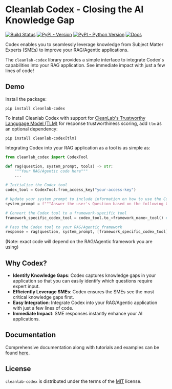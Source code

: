 # Cleanlab Codex - Closing the AI Knowledge Gap

[![Build Status](https://github.com/cleanlab/cleanlab-codex/actions/workflows/ci.yml/badge.svg)](https://github.com/cleanlab/cleanlab-codex/actions/workflows/ci.yml) [![PyPI - Version](https://img.shields.io/pypi/v/cleanlab-codex.svg)](https://pypi.org/project/cleanlab-codex) [![PyPI - Python Version](https://img.shields.io/pypi/pyversions/cleanlab-codex.svg)](https://pypi.org/project/cleanlab-codex) [![Docs](https://img.shields.io/badge/docs-latest-brightgreen.svg)](https://help.cleanlab.ai/codex/api/)

Codex enables you to seamlessly leverage knowledge from Subject Matter Experts (SMEs) to improve your RAG/Agentic applications.

The `cleanlab-codex` library provides a simple interface to integrate Codex's capabilities into your RAG application. 
See immediate impact with just a few lines of code!

## Demo

Install the package:

```console
pip install cleanlab-codex
```

To install Cleanlab Codex with support for [CleanLab's Trustworthy Langugage Model (TLM)](https://help.cleanlab.ai/tlm/) for response trustworthiness scoring, add `tlm` as an optional dependency:

```console
pip install cleanlab-codex[tlm]
```

Integrating Codex into your RAG application as a tool is as simple as:

```python
from cleanlab_codex import CodexTool

def rag(question, system_prompt, tools) -> str:
    """Your RAG/Agentic code here"""
    ...

# Initialize the Codex tool
codex_tool = CodexTool.from_access_key("your-access-key")

# Update your system prompt to include information on how to use the Codex tool
system_prompt = f"""Answer the user's Question based on the following Context. If the Context doesn't adequately address the Question, use the {codex_tool.tool_name} tool to ask an outside expert."""

# Convert the Codex tool to a framework-specific tool
framework_specific_codex_tool = codex_tool.to_<framework_name>_tool() # i.e. codex_tool.to_llamaindex_tool(), codex_tool.to_openai_tool(), etc.

# Pass the Codex tool to your RAG/Agentic framework
response = rag(question, system_prompt, [framework_specific_codex_tool])
```

(Note: exact code will depend on the RAG/Agentic framework you are using)
<!-- TODO: add demo video -->
<!-- Video should show Codex tool added to a RAG system, question asked that requires knowledge from an outside expert, Codex tool used to ask an outside expert, and expert response returned to the user -->

## Why Codex?
- **Identify Knowledge Gaps**: Codex captures knowledge gaps in your application so that you can easily identify which questions require expert input.
- **Efficiently Leverage SMEs**: Codex ensures the SMEs see the most critical knowledge gaps first.
- **Easy Integration**: Integrate Codex into your RAG/Agentic application with just a few lines of code.
- **Immediate Impact**: SME responses instantly enhance your AI applications.

## Documentation

Comprehensive documentation along with tutorials and examples can be found [here](https://help.cleanlab.ai/codex).

## License

`cleanlab-codex` is distributed under the terms of the [MIT](https://spdx.org/licenses/MIT.html) license.
